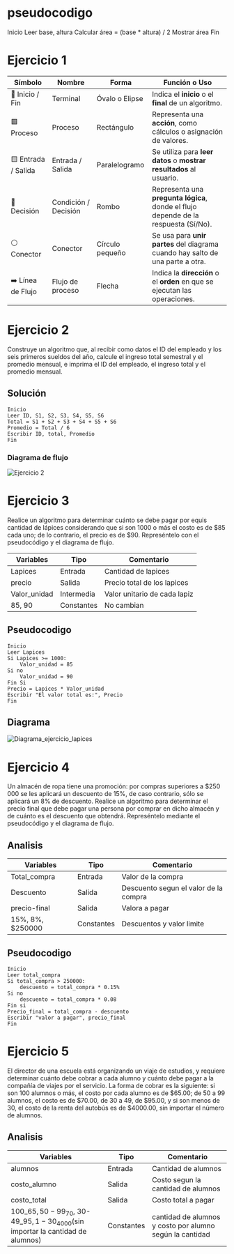 # pseudocodigo
Inicio
Leer base, altura
Calcular área = (base * altura) / 2
Mostrar área
Fin

# Ejercicio 1

| **Símbolo**         | **Nombre**           | **Forma**       | **Función o Uso**                                                                   |
| ------------------- | -------------------- | --------------- | ----------------------------------------------------------------------------------- |
| 🔵 Inicio / Fin     | Terminal             | Óvalo o Elipse  | Indica el **inicio** o el **final** de un algoritmo.                                |
| 🟩 Proceso          | Proceso              | Rectángulo      | Representa una **acción**, como cálculos o asignación de valores.                   |
| 🟨 Entrada / Salida | Entrada / Salida     | Paralelogramo   | Se utiliza para **leer datos** o **mostrar resultados** al usuario.                 |
| 🔶 Decisión         | Condición / Decisión | Rombo           | Representa una **pregunta lógica**, donde el flujo depende de la respuesta (Sí/No). |
| ⚪ Conector          | Conector             | Círculo pequeño | Se usa para **unir partes** del diagrama cuando hay salto de una parte a otra.      |
| ➡️ Línea de Flujo   | Flujo de proceso     | Flecha          | Indica la **dirección** o el **orden** en que se ejecutan las operaciones.          |


# Ejercicio 2
Construye un algoritmo que, al recibir como datos el ID del empleado y los seis primeros sueldos del año, calcule el ingreso total semestral y el promedio mensual, e imprima el ID del empleado, el ingreso total y el promedio mensual.

## Solución 
```
Inicio
Leer ID, S1, S2, S3, S4, S5, S6
Total = S1 + S2 + S3 + S4 + S5 + S6
Promedio = Total / 6
Escribir ID, total, Promedio
Fin
```

### Diagrama de flujo
![Ejercicio 2](<Ejercicio 2.png>)


# Ejercicio 3
Realice un algoritmo para determinar cuánto se debe pagar por equis cantidad de lápices considerando que si son 1000 o más el costo es de $85 cada uno; de lo contrario, el precio es de $90. Represéntelo con el pseudocódigo y el diagrama de flujo.

|Variables| Tipo| Comentario|
|---------|-----|----------|
|Lapices  | Entrada| Cantidad de lapices|
|precio  | Salida| Precio total de los lapices|
|Valor_unidad| Intermedia | Valor unitario de cada lapiz|
|85, 90 | Constantes| No cambian|

## Pseudocodigo
```
Inicio
Leer Lapices
Si Lapices >= 1000:
    Valor_unidad = 85
Si no
    Valor_unidad = 90
Fin Si
Precio = Lapices * Valor_unidad
Escribir "El valor total es:", Precio
Fin
```
## Diagrama
![Diagrama_ejercicio_lapices](diagrama_lapices.drawio.png)

# Ejercicio 4

Un almacén de ropa tiene una promoción: por compras superiores a $250 000 se les aplicará un descuento de 15%, de caso contrario, sólo se aplicará un 8% de descuento. Realice un algoritmo para determinar el precio final que debe pagar una persona por comprar en dicho almacén y de cuánto es el descuento que obtendrá. Represéntelo mediante el pseudocódigo y el diagrama de flujo.

## Analisis
|Variables| Tipo| Comentario|
|---------|-----|----------|
| Total_compra | Entrada | Valor de la compra |
| Descuento    | Salida  | Descuento segun el valor de la compra |
| precio-final | Salida | Valora a pagar |
| 15%, 8%, $250000 | Constantes | Descuentos y valor limite |

## Pseudocodigo
```
Inicio
Leer total_compra
Si total_compra > 250000:
    descuento = total_compra * 0.15%
Si no
    descuento = total_compra * 0.08
Fin si
Precio_final = total_compra - descuento
Escribir "valor a pagar", precio_final
Fin
```
# Ejercicio 5

El director de una escuela está organizando un viaje de estudios, y requiere determinar cuánto debe cobrar a cada alumno y cuánto debe pagar a la compañía de viajes por el servicio. La forma de cobrar es la siguiente: si son 100 alumnos o más, el costo por cada alumno es de $65.00; de 50 a 99 alumnos, el costo es de $70.00, de 30 a 49, de $95.00, y si son menos de 30, el costo de la renta del autobús es de $4000.00, sin importar el número de alumnos.

## Analisis
|Variables| Tipo| Comentario|
|---------|-----|-----------|
|alumnos | Entrada| Cantidad de alumnos|
|costo_alumno | Salida| Costo segun la cantidad de alumnos|
|costo_total  | Salida| Costo total a pagar|
|100_65$, 50-99_70$, 30-49_95$, 1-30_4000$(sin importar la cantidad de alumnos)| Constantes| cantidad de alumnos y costo por alumno según la cantidad|

